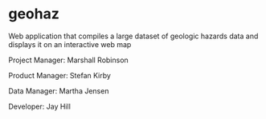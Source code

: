 # geohaz
Web application that compiles a large dataset of geologic hazards data and displays it on an interactive web map

Project Manager: Marshall Robinson

Product Manager: Stefan Kirby

Data Manager: Martha Jensen

Developer: Jay Hill
